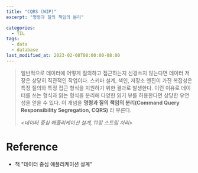 ```yaml
---
title: "CQRS (WIP)"
excerpt: "명령과 질의 책임의 분리"

categories:
  - TIL
tags:
  - data
  - database
last_modified_at: 2023-02-08T08:00:00-08:00
---
```


> 일반적으로 데이터에 어떻게 질의하고 접근하는지 신경쓰지 않는다면 데이터 저장은 상당히 직관적인 작업이다. 
> 스키마 설계, 색인, 저장소 엔진이 가진 복잡성은 특정 질의와 특정 접근 형식을 지원하기 위한 결과로 발생한다.
> 이런 이유로 데이터를 쓰는 형식과 읽는 형식을 분리해 다양한 읽기 뷰를 허용한다면 상당한 유연성을 얻을 수 있다.
> 이 개념을 **명령과 질의 책임의 분리(Command Query Responsibility Segregation, CQRS)** 라 부른다.
> 
> *<데이터 중심 애플리케이션 설계, 11장 스트림 처리>*

# Reference
- 책 "데이터 중심 애플리케이션 설계"